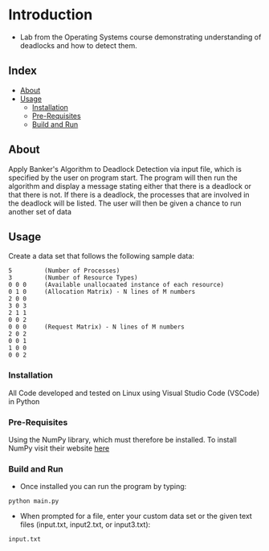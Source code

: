 # Introduction
- Lab from the Operating Systems course demonstrating understanding of deadlocks and how to detect them.

## Index

- [About](#about)
- [Usage](#usage)
  - [Installation](#installation)
  - [Pre-Requisites](#pre-requisites)
  - [Build and Run](#Build-and-Run)

## About
Apply Banker's Algorithm to Deadlock Detection via input file, which is specified by the user on program start. 
The program will then run the algorithm and display a message stating either that there is a deadlock or that there is not. 
If there is a deadlock, the processes that are involved in the deadlock will be listed. 
The user will then be given a chance to run another set of data

## Usage
Create a data set that follows the following sample data:
```
5         (Number of Processes)
3         (Number of Resource Types)
0 0 0     (Available unallocaated instance of each resource)
0 1 0     (Allocation Matrix) - N lines of M numbers
2 0 0     
3 0 3 
2 1 1 
0 0 2 
0 0 0     (Request Matrix) - N lines of M numbers
2 0 2 
0 0 1 
1 0 0 
0 0 2
```

### Installation
All Code developed and tested on Linux using Visual Studio Code (VSCode) in Python

### Pre-Requisites
Using the NumPy library, which must therefore be installed. To install NumPy visit their website [here](https://numpy.org/install)

### Build and Run
- Once installed you can run the program by typing:
```
python main.py
```
- When prompted for a file, enter your custom data set or the given text files (input.txt, input2.txt, or input3.txt):
```
input.txt
```
